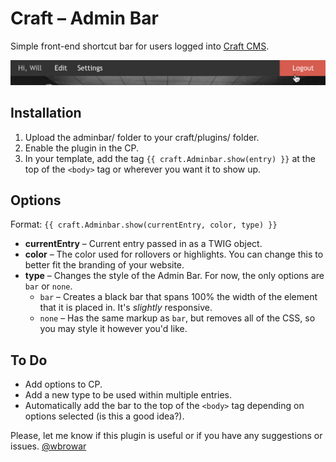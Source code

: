 # Craft – Admin Bar
Simple front-end shortcut bar for users logged into [Craft CMS](https://buildwithcraft.com).

![Screenshot](screenshot.png)

## Installation
1. Upload the adminbar/ folder to your craft/plugins/ folder.
2. Enable the plugin in the CP.
3. In your template, add the tag `{{ craft.Adminbar.show(entry) }}` at the top of the `<body>` tag or wherever you want it to show up.

## Options
Format: `{{ craft.Adminbar.show(currentEntry, color, type) }}`

* **currentEntry** – Current entry passed in as a TWIG object.
* **color** – The color used for rollovers or highlights. You can change this to better fit the branding of your website.
* **type** – Changes the style of the Admin Bar. For now, the only options are `bar` or `none`.
  * `bar` – Creates a black bar that spans 100% the width of the element that it is placed in. It's *slightly* responsive.
  * `none` – Has the same markup as `bar`, but removes all of the CSS, so you may style it however you'd like.

## To Do
* Add options to CP.
* Add a new type to be used within multiple entries.
* Automatically add the bar to the top of the `<body>` tag depending on options selected (is this a good idea?).

Please, let me know if this plugin is useful or if you have any suggestions or issues. [@wbrowar](https://twitter.com/wbrowar)